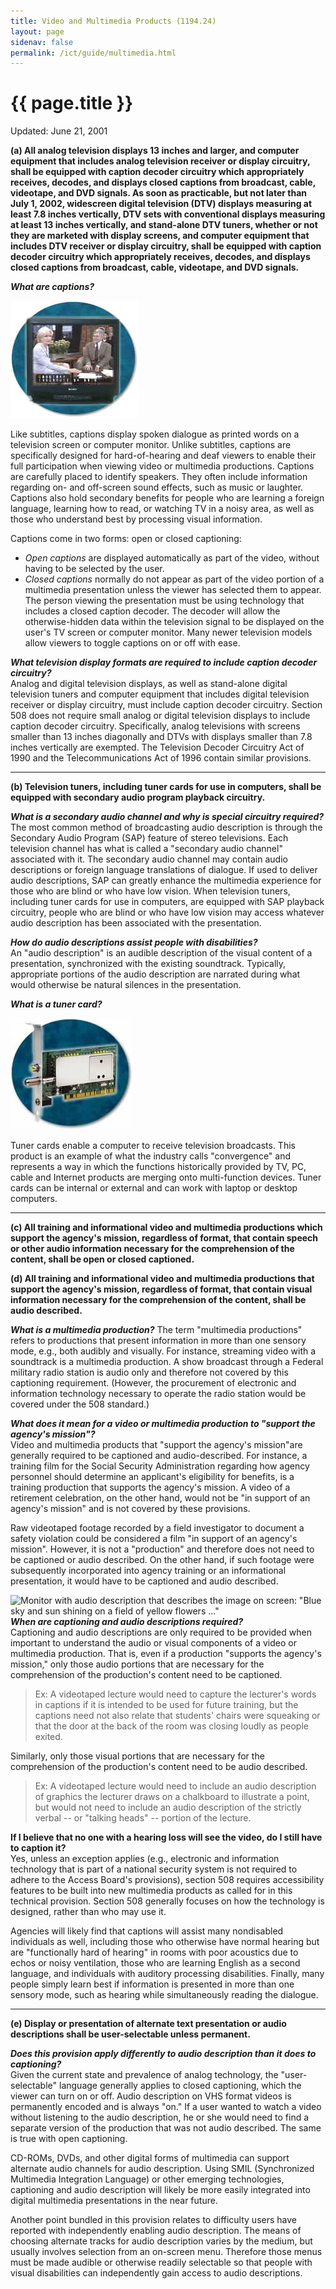 ```yaml
---
title: Video and Multimedia Products (1194.24)
layout: page
sidenav: false
permalink: /ict/guide/multimedia.html
---
```


# {{ page.title }}

Updated: June 21, 2001

**(a) All analog television displays 13 inches and larger, and computer equipment that includes analog television receiver or display circuitry, shall be equipped with caption decoder circuitry which appropriately receives, decodes, and displays closed captions from broadcast, cable, videotape, and DVD signals. As soon as practicable, but not later than July 1, 2002, widescreen digital television (DTV) displays measuring at least 7.8 inches vertically, DTV sets with conventional displays measuring at least 13 inches vertically, and stand-alone DTV tuners, whether or not they are marketed with display screens, and computer equipment that includes DTV receiver or display circuitry, shall be equipped with caption decoder circuitry which appropriately receives, decodes, and displays closed captions from broadcast, cable, videotape, and DVD signals.**

***What are captions?***

![Photo of TV with captions](./images/tv.jpg)

Like subtitles, captions display spoken dialogue as printed words on a television screen or computer monitor. Unlike subtitles, captions are specifically designed for hard-of-hearing and deaf viewers to enable their full participation when viewing video or multimedia productions. Captions are carefully placed to identify speakers. They often include information regarding on- and off-screen sound effects, such as music or laughter. Captions also hold secondary benefits for people who are learning a foreign language, learning how to read, or watching TV in a noisy area, as well as those who understand best by processing visual information.

Captions come in two forms: open or closed captioning:

-   *Open captions* are displayed automatically as part of the video, without having to be selected by the user.
-   *Closed captions* normally do not appear as part of the video portion of a multimedia presentation unless the viewer has selected them to appear. The person viewing the presentation must be using technology that includes a closed caption decoder. The decoder will allow the otherwise-hidden data within the television signal to be displayed on the user's TV screen or computer monitor. Many newer television models allow viewers to toggle captions on or off with ease.

***What television display formats are required to include caption decoder circuitry?***\
Analog and digital television displays, as well as stand-alone digital television tuners and computer equipment that includes digital television receiver or display circuitry, must include caption decoder circuitry. Section 508 does not require small analog or digital television displays to include caption decoder circuitry. Specifically, analog televisions with screens smaller than 13 inches diagonally and DTVs with displays smaller than 7.8 inches vertically are exempted. The Television Decoder Circuitry Act of 1990 and the Telecommunications Act of 1996 contain similar provisions.

* * * * *

**(b) Television tuners, including tuner cards for use in computers, shall be equipped with secondary audio program playback circuitry.**

***What is a secondary audio channel and why is special circuitry required?***\
The most common method of broadcasting audio description is through the Secondary Audio Program (SAP) feature of stereo televisions. Each television channel has what is called a "secondary audio channel" associated with it. The secondary audio channel may contain audio descriptions or foreign language translations of dialogue. If used to deliver audio descriptions, SAP can greatly enhance the multimedia experience for those who are blind or who have low vision. When television tuners, including tuner cards for use in computers, are equipped with SAP playback circuitry, people who are blind or who have low vision may access whatever audio description has been associated with the presentation.

***How do audio descriptions assist people with disabilities?***\
An "audio description" is an audible description of the visual content of a presentation, synchronized with the existing soundtrack. Typically, appropriate portions of the audio description are narrated during what would otherwise be natural silences in the presentation.

***What is a tuner card?***

![PC TV tuner card](./images/tvcard.jpg)

Tuner cards enable a computer to receive television broadcasts. This product is an example of what the industry calls "convergence" and represents a way in which the functions historically provided by TV, PC, cable and Internet products are merging onto multi-function devices. Tuner cards can be internal or external and can work with laptop or desktop computers.

* * * * *

**(c) All training and informational video and multimedia productions which support the agency's mission, regardless of format, that contain speech or other audio information necessary for the comprehension of the content, shall be open or closed captioned.**

**(d) All training and informational video and multimedia productions that support the agency's mission, regardless of format, that contain visual information necessary for the comprehension of the content, shall be audio described.**

***What is a multimedia production?***
The term "multimedia productions" refers to productions that present information in more than one sensory mode, e.g., both audibly and visually. For instance, streaming video with a soundtrack is a multimedia production. A show broadcast through a Federal military radio station is audio only and therefore not covered by this captioning requirement. (However, the procurement of electronic and information technology necessary to operate the radio station would be covered under the 508 standard.)

***What does it mean for a video or multimedia production to "support the agency's mission"?***\
Video and multimedia products that "support the agency's mission"are generally required to be captioned and audio-described. For instance, a training film for the Social Security Administration regarding how agency personnel should determine an applicant's eligibility for benefits, is a training production that supports the agency's mission. A video of a retirement celebration, on the other hand, would not be "in support of an agency's mission" and is not covered by these provisions.

Raw videotaped footage recorded by a field investigator to document a safety violation could be considered a film "in support of an agency's mission". However, it is not a "production" and therefore does not need to be captioned or audio described. On the other hand, if such footage were subsequently incorporated into agency training or an informational presentation, it would have to be captioned and audio described.

![Monitor with audio description that describes the image on screen: "Blue sky and sun shining on a field of yellow flowers ..."](https://www.access-board.gov/images/guidelines_standards/Communications_IT/508_Standards/tv-audio.jpg)***When are captioning and audio descriptions required?***\
Captioning and audio descriptions are only required to be provided when important to understand the audio or visual components of a video or multimedia production. That is, even if a production "supports the agency's mission," only those audio portions that are necessary for the comprehension of the production's content need to be captioned.

> Ex: A videotaped lecture would need to capture the lecturer's words in captions if it is intended to be used for future training, but the captions need not also relate that students' chairs were squeaking or that the door at the back of the room was closing loudly as people exited.

Similarly, only those visual portions that are necessary for the comprehension of the production's content need to be audio described.

> Ex: A videotaped lecture would need to include an audio description of graphics the lecturer draws on a chalkboard to illustrate a point, but would not need to include an audio description of the strictly verbal -- or "talking heads" -- portion of the lecture.

**If I believe that no one with a hearing loss will see the video, do I still have to caption it?**\
Yes, unless an exception applies (e.g., electronic and information technology that is part of a national security system is not required to adhere to the Access Board's provisions), section 508 requires accessibility features to be built into new multimedia products as called for in this technical provision. Section 508 generally focuses on how the technology is designed, rather than who may use it.

Agencies will likely find that captions will assist many nondisabled individuals as well, including those who otherwise have normal hearing but are "functionally hard of hearing" in rooms with poor acoustics due to echos or noisy ventilation, those who are learning English as a second language, and individuals with auditory processing disabilities. Finally, many people simply learn best if information is presented in more than one sensory mode, such as hearing while simultaneously reading the dialogue.

* * * * *

**(e) Display or presentation of alternate text presentation or audio descriptions shall be user-selectable unless permanent.**

***Does this provision apply differently to audio description than it does to captioning?***\
Given the current state and prevalence of analog technology, the "user-selectable" language generally applies to closed captioning, which the viewer can turn on or off. Audio description on VHS format videos is permanently encoded and is always "on." If a user wanted to watch a video without listening to the audio description, he or she would need to find a separate version of the production that was not audio described. The same is true with open captioning.

CD-ROMs, DVDs, and other digital forms of multimedia can support alternate audio channels for audio description. Using SMIL (Synchronized Multimedia Integration Language) or other emerging technologies, captioning and audio description will likely be more easily integrated into digital multimedia presentations in the near future.

Another point bundled in this provision relates to difficulty users have reported with independently enabling audio description. The means of choosing alternate tracks for audio description varies by the medium, but usually involves selection from an on-screen menu. Therefore those menus must be made audible or otherwise readily selectable so that people with visual disabilities can independently gain access to audio descriptions.
